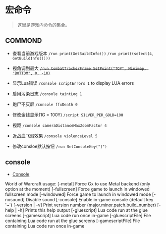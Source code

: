 # 宏命令

> 这里是游戏内命令的集合。

## COMMOND

- 查看当前游戏版本
`/run print(GetBuildInfo())`
`/run print((select(4, GetBuildInfo())))`

- 视角调到最大
~~`/run CombatTrackerFrame:SetPoint("TOP", Minimap, "BOTTOM", 0, -10)`~~

- 显示Lua错误
`/console scriptErrors 1`
to display LUA errors

- 启用污染日志
`/console taintLog 1`

- 跑尸不灰屏
`/console ffxDeath 0`

- 修改金钱显示(1G = 100Y)
`/script SILVER_PER_GOLD=100`

- 视距
`/console cameraDistanceMaxZoomFactor 4`

- 近战血飞溅效果
`/console violenceLevel 5`

- 修改consloe默认按钮
`/run SetConsoleKey("]")`

## console

- [Console](https://wowpedia.fandom.com/wiki/Console)

World of Warcraft usage:
[-metal]        Force Gx to use Metal backend (only option at the moment)
[-fullscreen]   Force game to launch in windowed fullscreen mode
[-windowed]     Force game to launch in windowed mode
[-nosound]      Disable sound
[-console]      Enable in-game console (default key '~')
[-version | -v] Print version number (major.minor.patch.build_number)
[-help | -h]    Prints this help output
[-gluescript]  Lua code run at the glue screens
[-gamescript]  Lua code run once in-game
[-gluescriptFile]  File containing Lua code run at the glue screens
[-gamescriptFile]  File containing Lua code run once in-game
